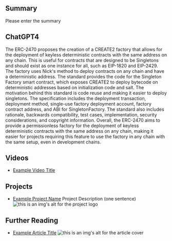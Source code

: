 ## Summary

Please enter the summary

## ChatGPT4

The ERC-2470 proposes the creation of a CREATE2 factory that allows for the deployment of keyless deterministic contracts with the same address on any chain. This is useful for contracts that are designed to be Singletons and should exist as one instance for all, such as EIP-1820 and EIP-2429. The factory uses Nick's method to deploy contracts on any chain and have a deterministic address. The standard provides the code for the Singleton Factory smart contract, which exposes CREATE2 to deploy bytecode on deterministic addresses based on initialization code and salt. The motivation behind this standard is code reuse and making it easier to deploy singletons. The specification includes the deployment transaction, deployment method, single-use factory deployment account, factory contract address, and ABI for SingletonFactory. The standard also includes rationale, backwards compatibility, test cases, implementation, security considerations, and copyright information. Overall, the ERC-2470 aims to provide a permissionless factory for the deployment of keyless deterministic contracts with the same address on any chain, making it easier for projects requiring this feature to use the factory in any chain with the same setup, even in development chains.

## Videos

- [Example Video Title](https://www.youtube.com/watch?v=TDGq4aeevgY)

## Projects

- [Example Project Name](https://xxxx.xxx/xxxxx) Project Description (one sentence) ![this is an img's alt for the project logo](https://xxxx.xxx/project-logo.xxx)

## Further Reading

- [Example Article Title](https://xxxx.xxx/xxxxx) ![this is an img's alt for the article cover](https://xxxx.xxx/article-cover.xxx)
